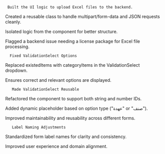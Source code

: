      Built the UI logic to upload Excel files to the backend.

  Created a reusable class to handle multipart/form-data and JSON requests cleanly.

  Isolated logic from the component for better structure.

  Flagged a backend issue needing a license package for Excel file processing.

      Fixed ValidationSelect Options
  Replaced existedItems with categoryItems in the ValidationSelect dropdown.

  Ensures correct and relevant options are displayed.

       Made ValidationSelect Reusable
  Refactored the component to support both string and number IDs.

  Added dynamic placeholder based on option type ("عهدة" or "صنف").

  Improved maintainability and reusability across different forms.

       Label Naming Adjustments
  Standardized form label names for clarity and consistency.

  Improved user experience and domain alignment.

